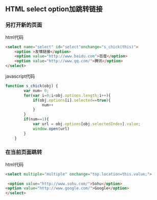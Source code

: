 ## HTML select option加跳转链接

### 另打开新的页面

html代码

```html
<select name="select" id="select"onchange="s_chick(this)">
    <option >友情链接</option>
    <option value="http://www.baidu.com">百度</option>
    <option value="http://www.qq.com/">腾讯</option>
</select>
```

javascript代码

```javascript
function s_chick(obj) {
        var num= 0;
        for(var i=0;i<obj.options.length;i++){
            if(obj.options[i].selected==true){
                num++
            }
        }
        if(num==1){
            var url = obj.options[obj.selectedIndex].value;
            window.open(url)
        }
    }
```

### 在当前页面跳转

html代码

```html
<select multiple="multiple" onchange="top.location=this.value;">
    
 <option value="http://www.sohu.com/">Sohu</option>
<option value="http://www.google.com/">Google</option>
</select>
```

